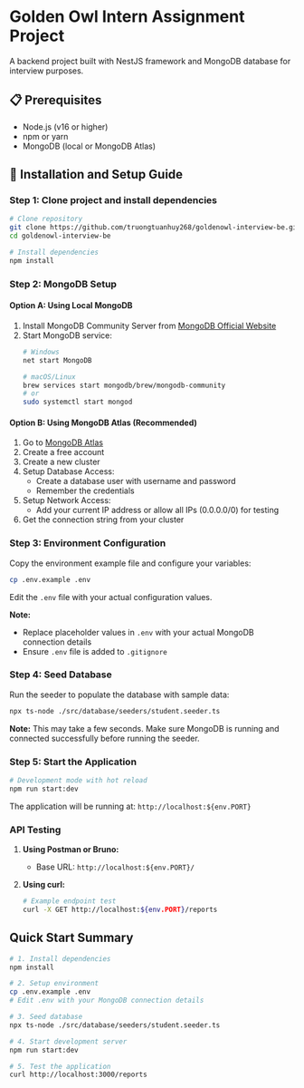 # Golden Owl Intern Assignment Project

A backend project built with NestJS framework and MongoDB database for interview purposes.

## 📋 Prerequisites

- Node.js (v16 or higher)
- npm or yarn
- MongoDB (local or MongoDB Atlas)

## 🚀 Installation and Setup Guide

### Step 1: Clone project and install dependencies

```bash
# Clone repository
git clone https://github.com/truongtuanhuy268/goldenowl-interview-be.git
cd goldenowl-interview-be

# Install dependencies
npm install
```

### Step 2: MongoDB Setup

#### Option A: Using Local MongoDB
1. Install MongoDB Community Server from [MongoDB Official Website](https://www.mongodb.com/try/download/community)
2. Start MongoDB service:
   ```bash
   # Windows
   net start MongoDB
   
   # macOS/Linux
   brew services start mongodb/brew/mongodb-community
   # or
   sudo systemctl start mongod
   ```

#### Option B: Using MongoDB Atlas (Recommended)
1. Go to [MongoDB Atlas](https://www.mongodb.com)
2. Create a free account
3. Create a new cluster 
4. Setup Database Access:
   - Create a database user with username and password
   - Remember the credentials
5. Setup Network Access:
   - Add your current IP address or allow all IPs (0.0.0.0/0) for testing
6. Get the connection string from your cluster

### Step 3: Environment Configuration

Copy the environment example file and configure your variables:

```bash
cp .env.example .env
```

Edit the `.env` file with your actual configuration values.

**Note:** 
- Replace placeholder values in `.env` with your actual MongoDB connection details
- Ensure `.env` file is added to `.gitignore`

### Step 4: Seed Database

Run the seeder to populate the database with sample data:

```bash
npx ts-node ./src/database/seeders/student.seeder.ts
```

**Note:** This may take a few seconds. Make sure MongoDB is running and connected successfully before running the seeder.

### Step 5: Start the Application

```bash
# Development mode with hot reload
npm run start:dev
```

The application will be running at: `http://localhost:${env.PORT}`

### API Testing

1. **Using Postman or Bruno:**
   - Base URL: `http://localhost:${env.PORT}/`

2. **Using curl:**
   ```bash
   # Example endpoint test
   curl -X GET http://localhost:${env.PORT}/reports
   ```
## Quick Start Summary

```bash
# 1. Install dependencies
npm install

# 2. Setup environment
cp .env.example .env
# Edit .env with your MongoDB connection details

# 3. Seed database
npx ts-node ./src/database/seeders/student.seeder.ts

# 4. Start development server
npm run start:dev

# 5. Test the application
curl http://localhost:3000/reports
```